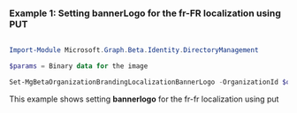 ### Example 1: Setting **bannerLogo** for the fr-FR localization using PUT

```powershell

Import-Module Microsoft.Graph.Beta.Identity.DirectoryManagement

$params = Binary data for the image

Set-MgBetaOrganizationBrandingLocalizationBannerLogo -OrganizationId $organizationId -OrganizationalBrandingLocalizationId $organizationalBrandingLocalizationId -BodyParameter $params

```
This example shows setting **bannerlogo** for the fr-fr localization using put

